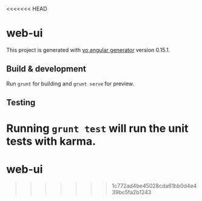 <<<<<<< HEAD
# web-ui

This project is generated with [yo angular generator](https://github.com/yeoman/generator-angular)
version 0.15.1.

## Build & development

Run `grunt` for building and `grunt serve` for preview.

## Testing

Running `grunt test` will run the unit tests with karma.
=======
# web-ui
>>>>>>> 1c772ad4be45028cda61bb0d4e439bc5fa2b1243
